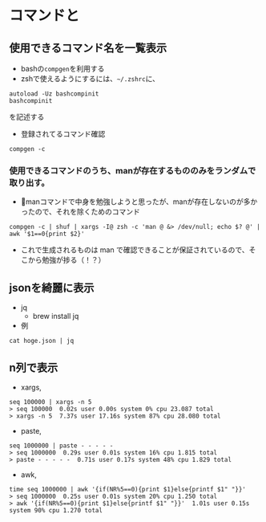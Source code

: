 # コマンドと

## 使用できるコマンド名を一覧表示
- bashの`compgen`を利用する
- zshで使えるようにするには、`~/.zshrc`に、
```
autoload -Uz bashcompinit
bashcompinit
```
を記述する

- 登録されてるコマンド確認
```
compgen -c
```

### 使用できるコマンドのうち、manが存在するもののみをランダムで取り出す。
- manコマンドで中身を勉強しようと思ったが、manが存在しないのが多かったので、それを除くためのコマンド
```
compgen -c | shuf | xargs -I@ zsh -c 'man @ &> /dev/null; echo $? @' | awk '$1==0{print $2}'
```
- これで生成されるものは man で確認できることが保証されているので、そこから勉強が捗る（！？）


## jsonを綺麗に表示
- jq
    - brew install jq
- 例
```
cat hoge.json | jq
```


## n列で表示
- xargs,
```
seq 100000 | xargs -n 5
> seq 100000  0.02s user 0.00s system 0% cpu 23.087 total
> xargs -n 5  7.37s user 17.16s system 87% cpu 28.080 total
```

- paste,
```
seq 1000000 | paste - - - - -
> seq 1000000  0.29s user 0.01s system 16% cpu 1.815 total
> paste - - - - -  0.71s user 0.17s system 48% cpu 1.829 total
```

- awk,
```
time seq 1000000 | awk '{if(NR%5==0){print $1}else{printf $1" "}}'
> seq 1000000  0.25s user 0.01s system 20% cpu 1.250 total
> awk '{if(NR%5==0){print $1}else{printf $1" "}}'  1.01s user 0.15s system 90% cpu 1.270 total
```

